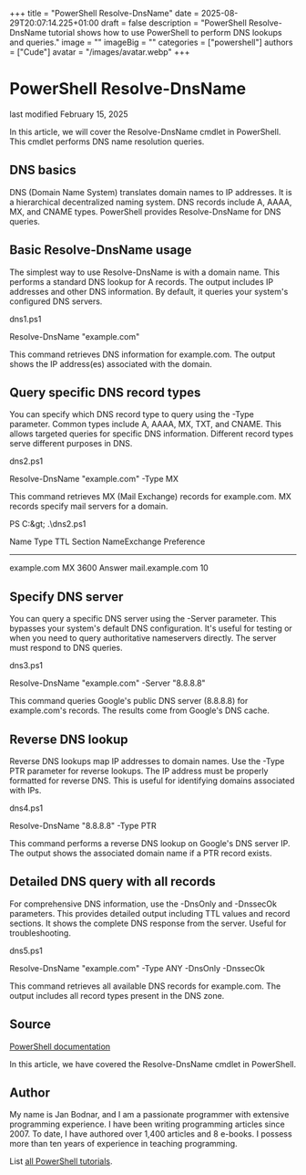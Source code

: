+++
title = "PowerShell Resolve-DnsName"
date = 2025-08-29T20:07:14.225+01:00
draft = false
description = "PowerShell Resolve-DnsName tutorial shows how to use PowerShell to perform DNS lookups and queries."
image = ""
imageBig = ""
categories = ["powershell"]
authors = ["Cude"]
avatar = "/images/avatar.webp"
+++

# PowerShell Resolve-DnsName

last modified February 15, 2025

In this article, we will cover the Resolve-DnsName cmdlet in
PowerShell. This cmdlet performs DNS name resolution queries.

## DNS basics

DNS (Domain Name System) translates domain names to IP addresses. It is a
hierarchical decentralized naming system. DNS records include A, AAAA, MX,
and CNAME types. PowerShell provides Resolve-DnsName for DNS
queries.

## Basic Resolve-DnsName usage

The simplest way to use Resolve-DnsName is with a domain name.
This performs a standard DNS lookup for A records. The output includes IP
addresses and other DNS information. By default, it queries your system's
configured DNS servers.

dns1.ps1
  

Resolve-DnsName "example.com"

This command retrieves DNS information for example.com. The output shows
the IP address(es) associated with the domain.

## Query specific DNS record types

You can specify which DNS record type to query using the -Type parameter.
Common types include A, AAAA, MX, TXT, and CNAME. This allows targeted
queries for specific DNS information. Different record types serve different
purposes in DNS.

dns2.ps1
  

Resolve-DnsName "example.com" -Type MX

This command retrieves MX (Mail Exchange) records for example.com. MX records
specify mail servers for a domain.

PS C:\&gt; .\dns2.ps1

Name                           Type   TTL   Section    NameExchange       Preference
----                           ----   ---   -------    -----------       ----------
example.com                    MX     3600  Answer     mail.example.com  10

## Specify DNS server

You can query a specific DNS server using the -Server parameter. This bypasses
your system's default DNS configuration. It's useful for testing or when you
need to query authoritative nameservers directly. The server must respond to
DNS queries.

dns3.ps1
  

Resolve-DnsName "example.com" -Server "8.8.8.8"

This command queries Google's public DNS server (8.8.8.8) for example.com's
records. The results come from Google's DNS cache.

## Reverse DNS lookup

Reverse DNS lookups map IP addresses to domain names. Use the -Type PTR
parameter for reverse lookups. The IP address must be properly formatted
for reverse DNS. This is useful for identifying domains associated with IPs.

dns4.ps1
  

Resolve-DnsName "8.8.8.8" -Type PTR

This command performs a reverse DNS lookup on Google's DNS server IP. The
output shows the associated domain name if a PTR record exists.

## Detailed DNS query with all records

For comprehensive DNS information, use the -DnsOnly and -DnssecOk parameters.
This provides detailed output including TTL values and record sections. It
shows the complete DNS response from the server. Useful for troubleshooting.

dns5.ps1
  

Resolve-DnsName "example.com" -Type ANY -DnsOnly -DnssecOk

This command retrieves all available DNS records for example.com. The output
includes all record types present in the DNS zone.

## Source

[PowerShell documentation](https://docs.microsoft.com/en-us/powershell/)

In this article, we have covered the Resolve-DnsName cmdlet in PowerShell.

## Author

My name is Jan Bodnar, and I am a passionate programmer with extensive
programming experience. I have been writing programming articles since 2007.
To date, I have authored over 1,400 articles and 8 e-books. I possess more
than ten years of experience in teaching programming.

List [all PowerShell tutorials](/powershell/).